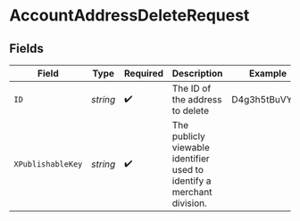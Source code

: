 # AccountAddressDeleteRequest


## Fields

| Field                                                                  | Type                                                                   | Required                                                               | Description                                                            | Example                                                                |
| ---------------------------------------------------------------------- | ---------------------------------------------------------------------- | ---------------------------------------------------------------------- | ---------------------------------------------------------------------- | ---------------------------------------------------------------------- |
| `ID`                                                                   | *string*                                                               | :heavy_check_mark:                                                     | The ID of the address to delete                                        | D4g3h5tBuVYK9                                                          |
| `XPublishableKey`                                                      | *string*                                                               | :heavy_check_mark:                                                     | The publicly viewable identifier used to identify a merchant division. |                                                                        |